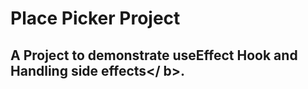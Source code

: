 # Place Picker Project
## A Project to demonstrate <b>useEffect Hook<b/> and Handling <b>side effects</ b>.
